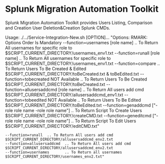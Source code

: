 # Splunk Migration Automation Toolkit
Splunk Migration Automation Toolkit provides Users Listing, Comparison and Creation User Deletion&Creation Splunk CMDs.

Usage: ./.../Service-Integration-New.sh [OPTION]...
	"Options:
	RMARK: Options Order Is Mandatory 
	--function=usernames [role name] 			  .. To Return All usernames for specific role to $SCRIPT_CURRENT_DIRECTORY/usernames_env1.txt
	--function=runall [role name] 			  .. To Return All usernames for specific role to $SCRIPT_CURRENT_DIRECTORY/usernames_env1.txt
	--function=compare        			          .. To Return Users To Be Created & Edited $SCRIPT_CURRENT_DIRECTORY/toBeCreated.txt & toBeEdited.txt
	--function=tobecreated NOT Available                  	  .. To Return Users To Be Created $SCRIPT_CURRENT_DIRECTORY/toBeCreated.txt
	--function=allusersaddcmd [role name] 		          .. To Return All users add cmd $SCRIPT_CURRENT_DIRECTORY/allusersaddcmd_env1.txt
	--function=tobeedited  NOT Available           		     .. To Return Users To Be Edited $SCRIPT_CURRENT_DIRECTORY/toBeEdited.txt
	--function=genaddcmd  [\"-role role name -role role name\"]  .. To Return Script To Create Users $SCRIPT_CURRENT_DIRECTORY/createCMD.txt
	--function=geneditcmd [\"-role role name -role role name\"]  .. To Return Script To Edit Users $SCRIPT_CURRENT_DIRECTORY/editCMD.txt"

  	--function=runall  .. To Return All users add cmd $SCRIPT_CURRENT_DIRECTORY/allusersaddcmd_env2.txt
	--function=allusersaddcmd  .. To Return All users add cmd $SCRIPT_CURRENT_DIRECTORY/allusersaddcmd_env2.txt
	--function=usernames       .. To Return all usernames $SCRIPT_CURRENT_DIRECTORY/usernames_env2.txt"